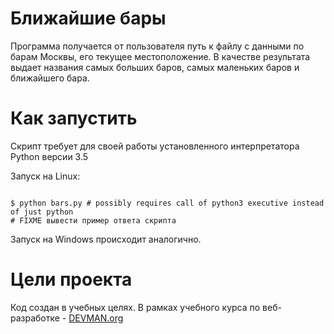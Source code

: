 # Ближайшие бары

Программа получается от пользователя путь к файлу с данными по барам Москвы, его текущее местоположение.
В качестве результата выдает названия самых больших баров, самых маленьких баров и ближайшего бара.

# Как запустить

Скрипт требует для своей работы установленного интерпретатора Python версии 3.5

Запуск на Linux:

```#!bash

$ python bars.py # possibly requires call of python3 executive instead of just python
# FIXME вывести пример ответа скрипта

```

Запуск на Windows происходит аналогично.

# Цели проекта

Код создан в учебных целях. В рамках учебного курса по веб-разработке - [DEVMAN.org](https://devman.org)
